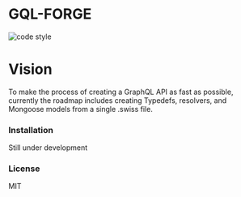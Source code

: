 # GQL-FORGE

![code style](https://img.shields.io/badge/code--style-JS%20STANDARD-yellow.svg)


# Vision

To make the process of creating a GraphQL API as fast as possible, currently the roadmap includes creating Typedefs, resolvers, and Mongoose models from a single .swiss file.

### Installation

Still under development

### License

MIT
